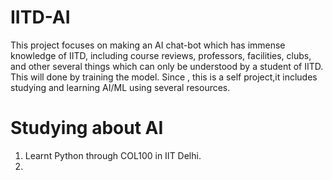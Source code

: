 # IITD-AI
This project focuses on making an AI chat-bot which has immense knowledge of IITD, including course reviews, professors, facilities, clubs, and other several things which can only be understood by a student of IITD. This will done by training the model. Since , this is a self project,it includes studying and learning AI/ML using several resources.
# Studying about AI
1) Learnt Python through COL100 in IIT Delhi.
2) 
